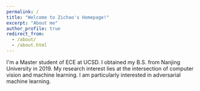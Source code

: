 ```yaml
---
permalink: /
title: "Welcome to Zichao's Homepage!"
excerpt: "About me"
author_profile: true
redirect_from: 
  - /about/
  - /about.html
---
```



I'm a Master student of ECE at UCSD. I obtained my B.S. from Nanjing University in 2019. My research interest lies at the intersection of computer vision and machine learning. I am particularly interested in adversarial machine learning.

<!-- ## Research Interests

I'm broadly interested in Data Mining Problems and Applications:
- Text Mining, Information Extraction, and Natural Language Processing
- Structured Mining in Large-Scale Text-Rich Networks
- Understanding and Improving Deep Neural Networks
- Interdisciplinary Applications (e.g., Biomedical, IoT, ...)

Most of my research projects focus on (1) developing principled data-driven approaches with light human effort and (2) building effective and robust machine learning models in an efficient way. -->





